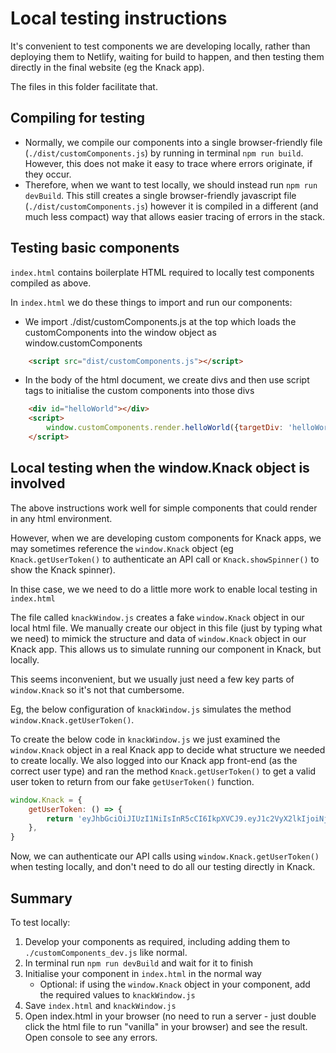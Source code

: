 # Local testing instructions
It's convenient to test components we are developing locally, rather than deploying them to Netlify, waiting for build to happen, and then testing them directly in the final website (eg the Knack app).

The files in this folder facilitate that.

## Compiling for testing
* Normally, we compile our components into a single browser-friendly file (`./dist/customComponents.js`) by running in terminal `npm run build`. However, this does not make it easy to trace where errors originate, if they occur.
* Therefore, when we want to test locally, we should instead run `npm run devBuild`. This still creates a single browser-friendly javascript file (`./dist/customComponents.js`) however it is compiled in a different (and much less compact) way that allows easier tracing of errors in the stack.

## Testing basic components

`index.html` contains boilerplate HTML required to locally test components compiled as above.

In `index.html` we do these things to import and run our components:
* We import ./dist/customComponents.js at the top which loads the customComponents into the window object as window.customComponents
```html
    <script src="dist/customComponents.js"></script>
```
* In the body of the html document, we create divs and then use script tags to initialise the custom components into those divs
```html
    <div id="helloWorld"></div>
    <script>
        window.customComponents.render.helloWorld({targetDiv: 'helloWorld'})
    </script>
```
## Local testing when the window.Knack object is involved

The above instructions work well for simple components that could render in any html environment. 

However, when we are developing custom components for Knack apps, we may sometimes reference the `window.Knack` object (eg `Knack.getUserToken()` to authenticate an API call or `Knack.showSpinner()` to show the Knack spinner). 

In thise case, we we need to do a little more work to enable local testing in `index.html`

The file called `knackWindow.js` creates a fake `window.Knack` object in our local html file. We manually create our object in this file (just by typing what we need) to mimick the structure and data of `window.Knack` object in our Knack app. This allows us to simulate running our component in Knack, but locally.

This seems inconvenient, but we usually just need a few key parts of `window.Knack` so it's not that cumbersome.

Eg, the below configuration of `knackWindow.js` simulates the method `window.Knack.getUserToken()`. 

To create the below code in `knackWindow.js` we just examined the `window.Knack` object in a real Knack app to decide what structure we needed to create locally. We also logged into our Knack app front-end (as the correct user type) and ran the method `Knack.getUserToken()` to get a valid user token to return from our fake `getUserToken()` function.
```js
window.Knack = {
    getUserToken: () => {
        return 'eyJhbGciOiJIUzI1NiIsInR5cCI6IkpXVCJ9.eyJ1c2VyX2lkIjoiNjQyZGZmZTk4OTE1MTcwMDI2NmFiNDNiIiwiYXBwbGljYXRpb25faWQiOiI2NDJkMjY4OTEwODU2NzAwMjdhMTcxNTciLCJpYXQiOjE2ODEzNjA3MjR9.ZEgbSx456i9YgGKktv-xyb-Ydn-MCVsDUCOBvPCCXWM'
    },
}
```
Now, we can authenticate our API calls using `window.Knack.getUserToken()` when testing locally, and don't need to do all our testing directly in Knack.

## Summary
To test locally:
1. Develop your components as required, including adding them to `./customComponents_dev.js` like normal.
2. In terminal run `npm run devBuild` and wait for it to finish
3. Initialise your component in `index.html` in the normal way
    * Optional: if using the `window.Knack` object in your component, add the required values to `knackWindow.js`
4. Save `index.html` and `knackWindow.js` 
5. Open index.html in your browser (no need to run a server - just double click the html file to run "vanilla" in your browser) and see the result. Open console to see any errors.
